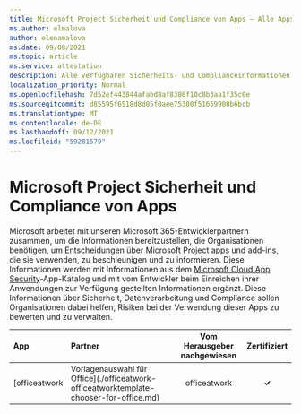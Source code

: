 ```yaml
---
title: Microsoft Project Sicherheit und Compliance von Apps – Alle Apps
ms.author: elmalova
author: elenamalova
ms.date: 09/08/2021
ms.topic: article
ms.service: attestation
description: Alle verfügbaren Sicherheits- und Complianceinformationen für alle Microsoft Project Apps.
localization_priority: Normal
ms.openlocfilehash: 7d52ef443844afabd8af8386f10c8b3aa1f35c0e
ms.sourcegitcommit: d85595f6518d8d05f0aee75380f51659908b6bcb
ms.translationtype: MT
ms.contentlocale: de-DE
ms.lasthandoff: 09/12/2021
ms.locfileid: "59281579"
---
```

# <a name="microsoft-project-apps-security-and-compliance"></a>Microsoft Project Sicherheit und Compliance von Apps

Microsoft arbeitet mit unseren Microsoft 365-Entwicklerpartnern zusammen, um die Informationen bereitzustellen, die Organisationen benötigen, um Entscheidungen über Microsoft Project apps und add-ins, die sie verwenden, zu beschleunigen und zu informieren. Diese Informationen werden mit Informationen aus dem [Microsoft Cloud App Security](https://www.microsoft.com/en-us/enterprise-mobility-security/cloud-app-security)-App-Katalog und mit vom Entwickler beim Einreichen ihrer Anwendungen zur Verfügung gestellten Informationen ergänzt. Diese Informationen über Sicherheit, Datenverarbeitung und Compliance sollen Organisationen dabei helfen, Risiken bei der Verwendung dieser Apps zu bewerten und zu verwalten.

| **App** | **Partner** | **Vom Herausgeber nachgewiesen** | **Zertifiziert** |
|:--------|:------------|:----------------------:|:-------------:|
| [officeatwork | Vorlagenauswahl für Office](./officeatwork-officeatworktemplate-chooser-for-office.md) | officeatwork | **✓** | <img alt="Certified application badge" src="../media/certified-badge.png" height="25" width="25" /> |
